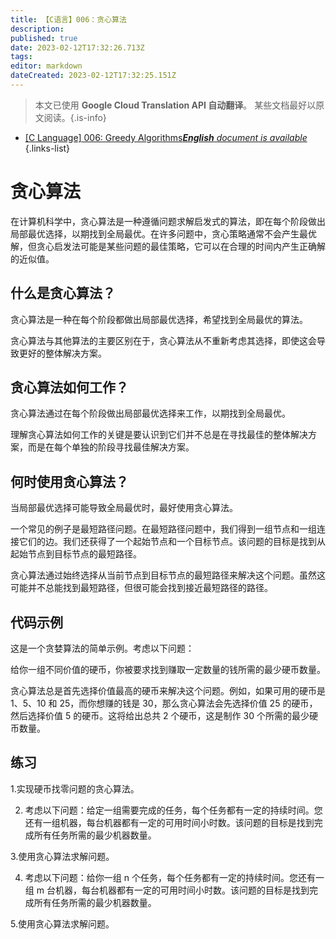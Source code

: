 ```yaml
---
title: 【C语言】006：贪心算法
description: 
published: true
date: 2023-02-12T17:32:26.713Z
tags: 
editor: markdown
dateCreated: 2023-02-12T17:32:25.151Z
---
```


> 本文已使用 **Google Cloud Translation API 自动翻译**。
某些文档最好以原文阅读。{.is-info}



- [[C Language] 006: Greedy Algorithms***English** document is available*](/en/Knowledge-base/Algorithm/c-language-006-greedy-algorithms)
{.links-list}


# 贪心算法

在计算机科学中，贪心算法是一种遵循问题求解启发式的算法，即在每个阶段做出局部最优选择，以期找到全局最优。在许多问题中，贪心策略通常不会产生最优解，但贪心启发法可能是某些问题的最佳策略，它可以在合理的时间内产生正确解的近似值。

## 什么是贪心算法？

贪心算法是一种在每个阶段都做出局部最优选择，希望找到全局最优的算法。

贪心算法与其他算法的主要区别在于，贪心算法从不重新考虑其选择，即使这会导致更好的整体解决方案。

## 贪心算法如何工作？

贪心算法通过在每个阶段做出局部最优选择来工作，以期找到全局最优。

理解贪心算法如何工作的关键是要认识到它们并不总是在寻找最佳的整体解决方案，而是在每个单独的阶段寻找最佳解决方案。

## 何时使用贪心算法？

当局部最优选择可能导致全局最优时，最好使用贪心算法。

一个常见的例子是最短路径问题。在最短路径问题中，我们得到一组节点和一组连接它们的边。我们还获得了一个起始节点和一个目标节点。该问题的目标是找到从起始节点到目标节点的最短路径。

贪心算法通过始终选择从当前节点到目标节点的最短路径来解决这个问题。虽然这可能并不总能找到最短路径，但很可能会找到接近最短路径的路径。

## 代码示例

这是一个贪婪算法的简单示例。考虑以下问题：

给你一组不同价值的硬币，你被要求找到赚取一定数量的钱所需的最少硬币数量。

贪心算法总是首先选择价值最高的硬币来解决这个问题。例如，如果可用的硬币是 1、5、10 和 25，而你想赚的钱是 30，那么贪心算法会先选择价值 25 的硬币，然后选择价值 5 的硬币。这将给出总共 2 个硬币，这是制作 30 个所需的最少硬币数量。

## 练习

1.实现硬币找零问题的贪心算法。

2. 考虑以下问题：给定一组需要完成的任务，每个任务都有一定的持续时间。您还有一组机器，每台机器都有一定的可用时间小时数。该问题的目标是找到完成所有任务所需的最少机器数量。

3.使用贪心算法求解问题。

4. 考虑以下问题：给你一组 n 个任务，每个任务都有一定的持续时间。您还有一组 m 台机器，每台机器都有一定的可用时间小时数。该问题的目标是找到完成所有任务所需的最少机器数量。

5.使用贪心算法求解问题。